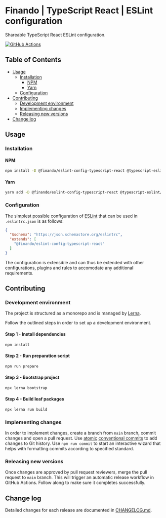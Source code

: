 # Finando | TypeScript React | ESLint configuration

Shareable TypeScript React ESLint configuration.

[![GitHub Actions](https://github.com/finando/eslint-config/actions/workflows/release.yaml/badge.svg)](https://github.com/finando/eslint-config/actions/workflows/release.yaml)

## Table of Contents

  - [Usage](#usage)
    - [Installation](#installation)
      - [NPM](#npm)
      - [Yarn](#yarn)
    - [Configuration](#configuration)
  - [Contributing](#contributing)
    - [Development environment](#development-environment)
    - [Implementing changes](#implementing-changes)
    - [Releasing new versions](#releasing-new-versions)
  - [Change log](#change-log)

## Usage

### Installation

#### NPM
```sh
npm install -D @finando/eslint-config-typescript-react @typescript-eslint/eslint-plugin @typescript-eslint/parser eslint eslint-config-airbnb eslint-config-airbnb-base eslint-import-resolver-typescript eslint-plugin-deprecation eslint-plugin-import eslint-plugin-jsx-a11y eslint-plugin-react eslint-plugin-react-hooks typescript
```

#### Yarn
```sh
yarn add -D @finando/eslint-config-typescript-react @typescript-eslint/eslint-plugin @typescript-eslint/parser eslint eslint-config-airbnb eslint-config-airbnb-base eslint-import-resolver-typescript eslint-plugin-deprecation eslint-plugin-import eslint-plugin-jsx-a11y eslint-plugin-react eslint-plugin-react-hooks typescript
```

### Configuration

The simplest possible configuration of [ESLint](https://eslint.org/) that can be used in `.eslintrc.json` is as follows:

```json
{
  "$schema": "https://json.schemastore.org/eslintrc",
  "extends": [
    "@finando/eslint-config-typescript-react"
  ]
}
```

The configuration is extensible and can thus be extended with other configurations, plugins and rules to accomodate any additional requirements.

## Contributing

### Development environment

The project is structured as a monorepo and is managed by [Lerna](https://lerna.js.org/).

Follow the outlined steps in order to set up a development environment.

#### Step 1 - Install dependencies
```sh
npm install
```

#### Step 2 - Run preparation script
```sh
npm run prepare
```

#### Step 3 - Bootstrap project
```sh
npx lerna bootstrap
```

#### Step 4 - Build leaf packages
```sh
npx lerna run build
```

### Implementing changes

In order to implement changes, create a branch from `main` branch, commit changes and open a pull request. Use [atomic](https://en.wikipedia.org/wiki/Atomic_commit) [conventional commits](https://www.conventionalcommits.org/en/v1.0.0/) to add changes to Git history. Use `npm run commit` to start an interactive wizard that helps with formatting commits according to specified standard.

### Releasing new versions

Once changes are approved by pull request reviewers, merge the pull request to `main` branch. This will trigger an automatic release workflow in GitHub Actions. Follow along to make sure it completes successfully.

## Change log

Detailed changes for each release are documented in [CHANGELOG.md](https://github.com/finando/eslint-config/blob/HEAD/src/packages/typescript-react/CHANGELOG.md).
